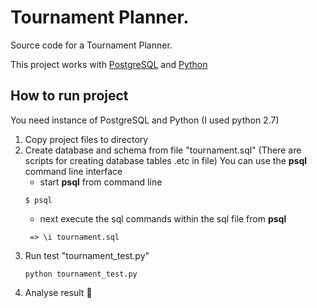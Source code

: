 # Tournament Planner.
Source code for a Tournament Planner.

This project works with [PostgreSQL](https://www.postgresql.org/) and [Python](https://www.python.org/)

## How to run project
You need instance of PostgreSQL and Python (I used python 2.7)

1. Copy project files to directory
3. Create database and schema from file "tournament.sql" (There are scripts for creating database tables .etc in file)
You can use the **psql** command line interface
    - start **psql** from command line
    ```
    $ psql
    ```
    - next execute the sql commands within the sql file from **psql**
    ```
     => \i tournament.sql
    ```
4. Run test "tournament_test.py"
    ```
    python tournament_test.py
    ```
5. Analyse result  :calling:
